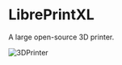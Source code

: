 # LibrePrintXL
A large open-source 3D printer.

![3DPrinter](https://github.com/user-attachments/assets/a1b03726-098b-466c-b7b9-7ed80306d6e1)
